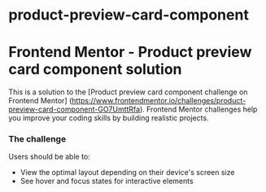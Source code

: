 # product-preview-card-component
# Frontend Mentor - Product preview card component solution

This is a solution to the [Product preview card component challenge on Frontend Mentor] (https://www.frontendmentor.io/challenges/product-preview-card-component-GO7UmttRfa). Frontend Mentor challenges help you improve your coding skills by building realistic projects. 

### The challenge

Users should be able to:

- View the optimal layout depending on their device's screen size
- See hover and focus states for interactive elements
